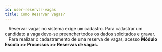 ```yaml
---
id: user-reservar-vagas
title: Como Reservar Vagas?
---
```


&nbsp;&nbsp;&nbsp;Reservar vagas no sistema exige um cadastro. Para cadastrar um candidato a vaga deve-se preencher todos os dados solicitados e gravar.
&nbsp;&nbsp;&nbsp;Para realizar o cadastramento de uma reserva de vagas, acesso **Módulo Escola >> Processos >> Reservas de vagas.**
